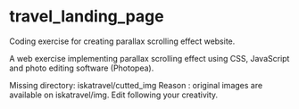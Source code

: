 # travel_landing_page
Coding exercise for creating parallax scrolling effect website.

A web exercise implementing parallax scrolling effect using CSS, JavaScript and photo editing software (Photopea).

Missing directory: iskatravel/cutted_img
Reason : original images are available on iskatravel/img. Edit following your creativity. 
